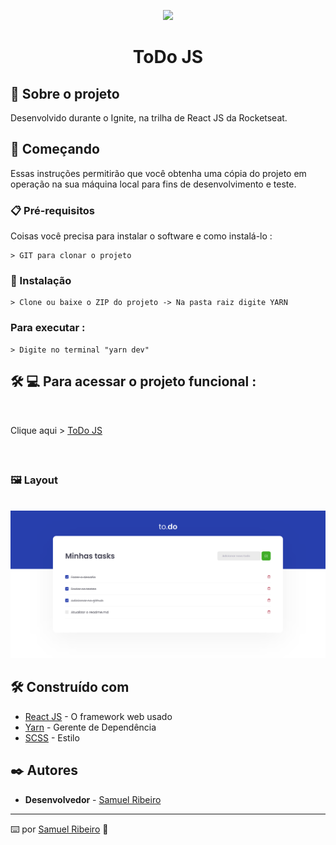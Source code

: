 <p align='center'><img width='150' src="https://cdn.auth0.com/blog/react-js/react.png"></p>
<h1 align='center'>ToDo JS</h1>
<p align='center'>
</p>

## 🚀 Sobre o projeto

Desenvolvido durante o Ignite, na trilha de React JS da Rocketseat.

## 🚀 Começando

Essas instruções permitirão que você obtenha uma cópia do projeto em operação na sua máquina local para fins de desenvolvimento e teste.

### 📋 Pré-requisitos

Coisas você precisa para instalar o software e como instalá-lo :

```
> GIT para clonar o projeto
```

### 🔧 Instalação

```
> Clone ou baixe o ZIP do projeto -> Na pasta raiz digite YARN
```

### Para executar :

```
> Digite no terminal "yarn dev" 
```

## 🛠 💻 Para acessar o projeto funcional :

<br>


<p>

Clique aqui > [ToDo JS](https://todo-ignite-samuelrrs.netlify.app/) 

<br>

<p>

## <h3> 🖼️ Layout</h3>

<br>

 <img src="./src/assets/.github/layout1.png">
    <br>


## 🛠️ Construído com

- [React JS](https://pt-br.reactjs.org/) - O framework web usado
- [Yarn](https://yarnpkg.com/) - Gerente de Dependência
- [SCSS](https://sass-lang.com/documentation/syntax) - Estilo




## ✒️ Autores

- **Desenvolvedor** - [Samuel Ribeiro](https://github.com/samuelrrs)

---

⌨️ por [Samuel Ribeiro](https://github.com/samuelrrs) 🚀
